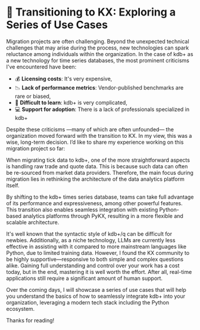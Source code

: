 # 🚀 Transitioning to KX: Exploring a Series of Use Cases 

Migration projects are often challenging. Beyond the unexpected technical challenges that may arise during the process, new technologies can spark reluctance among individuals within the organization. In the case of kdb+ as a new technology for time series databases, the most prominent criticisms I've encountered have been:

- 💰 **Licensing costs**: It's very expensive,
- 📉 **Lack of performance metrics**: Vendor-published benchmarks are rare or biased,
- 🤯 **Difficult to learn**: kdb+ is very complicated,
- 💻 **Support for adoption**: There is a lack of professionals specialized in kdb+

Despite these criticisms —many of which are often unfounded— the organization moved forward with the transition to KX. In my view, this was a wise, long-term decision. I’d like to share my experience working on this migration project so far:

When migrating tick data to kdb+, one of the more straightforward aspects is handling raw trade and quote data. This is because such data can often be re-sourced from market data providers. Therefore, the main focus during migration lies in rethinking the architecture of the data analytics platform itself.

By shifting to the kdb+ times series database, teams can take full advantage of its performance and expressiveness, among other powerful features. This transition also enables seamless integration with existing Python-based analytics platforms through PyKX, resulting in a more flexible and scalable architecture.

It's well known that the syntactic style of kdb+/q can be difficult for newbies. Additionally, as a niche technology, LLMs are currently less effective in assisting with it compared to more mainstream languages like Python, due to limited training data. However, I found the KX community to be highly supportive—responsive to both simple and complex questions alike. Gaining full understanding and control over your work has a cost today, but in the end, mastering it is well worth the effort. After all, real-time applications still require a significant amount of human support.

Over the coming days, I will showcase a series of use cases that will help you understand the basics of how to seamlessly integrate kdb+ into your organization, leveraging a modern tech stack including the Python ecosystem.

Thanks for reading!
